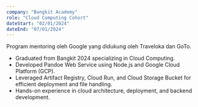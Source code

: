 ```yaml
---
company: "Bangkit Academy"
role: "Cloud Computing Cohort"
dateStart: "02/01/2024"
dateEnd: "07/01/2024"
---
```


Program mentoring oleh Google yang didukung oleh Traveloka dan GoTo.

- Graduated from Bangkit 2024 specializing in Cloud Computing.
- Developed Pandoe Web Service using Node.js and Google Cloud Platform (GCP).
- Leveraged Artifact Registry, Cloud Run, and Cloud Storage Bucket for efficient deployment and file handling.
- Hands-on experience in cloud architecture, deployment, and backend development.